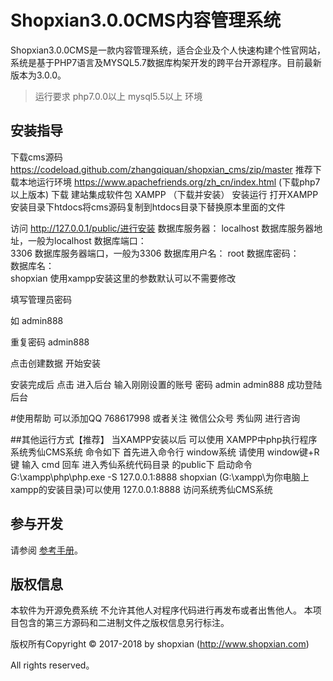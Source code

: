 Shopxian3.0.0CMS内容管理系统
===============

Shopxian3.0.0CMS是一款内容管理系统，适合企业及个人快速构建个性官网站，系统是基于PHP7语言及MYSQL5.7数据库构架开发的跨平台开源程序。目前最新版本为3.0.0。


> 运行要求 php7.0.0以上 mysql5.5以上 环境

## 安装指导
下载cms源码 https://codeload.github.com/zhangqiquan/shopxian_cms/zip/master
推荐下载本地运行环境 https://www.apachefriends.org/zh_cn/index.html (下载php7以上版本)
下载 建站集成软件包 XAMPP （下载并安装）
安装运行 打开XAMPP安装目录下htdocs将cms源码复制到htdocs目录下替换原本里面的文件

访问 http://127.0.0.1/public/进行安装
数据库服务器：	
localhost
数据库服务器地址，一般为localhost
数据库端口：	
3306
数据库服务器端口，一般为3306
数据库用户名：	
root
数据库密码：	
数据库名：	
shopxian
使用xampp安装这里的参数默认可以不需要修改

填写管理员密码 

如 admin888

重复密码  admin888

点击创建数据 开始安装

安装完成后  点击 进入后台 输入刚刚设置的账号 密码  admin  admin888 成功登陆后台

#使用帮助 可以添加QQ 768617998 或者关注 微信公众号 秀仙网  进行咨询

##其他运行方式【推荐】
当XAMPP安装以后 可以使用 XAMPP中php执行程序系统秀仙CMS系统 命令如下 
首先进入命令行 window系统 请使用 window键+R键 输入 cmd 回车
进入秀仙系统代码目录 的public下  启动命令 G:\xampp\php\php.exe -S 127.0.0.1:8888 shopxian (G:\xampp\为你电脑上xampp的安装目录)可以使用 127.0.0.1:8888 访问系统秀仙CMS系统

## 参与开发
请参阅 [参考手册](http://help.shopxian.com)。

## 版权信息
本软件为开源免费系统  不允许其他人对程序代码进行再发布或者出售他人。
本项目包含的第三方源码和二进制文件之版权信息另行标注。

版权所有Copyright © 2017-2018 by shopxian (http://www.shopxian.com)

All rights reserved。
